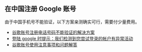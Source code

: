 ## 在中国注册 Google 账号

由于中国手机号不能验证，以下方案亲测确实可行，需要付少量费用。

- [谷歌账号注册电话号码不能验证的解决方案](http://www.hellokvm.com/?p=522)
- [登陆 google 时提示：我们检测到您尝试登录的帐户有异常活动](http://www.hellokvm.com/?p=530)
- [谷歌账号使用注意事项和问题解答](http://www.hellokvm.com/?p=1053)
